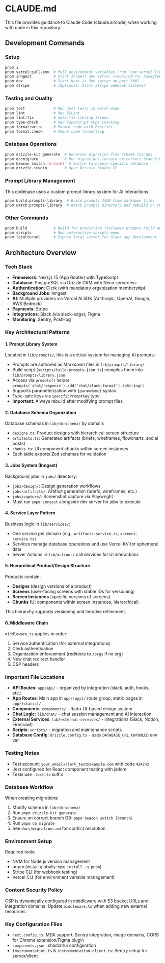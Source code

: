 # CLAUDE.md

This file provides guidance to Claude Code (claude.ai/code) when working with code in this repository.

## Development Commands

### Setup
```bash
pnpm i
pnpm vercel:pull-env  # Pull environment variables (run `npx vercel link` first if needed, choose "Chordio")
pnpm inngest          # Start Inngest dev server (required for background jobs)
pnpm dev              # Start Next.js dev server on port 3001
pnpm stripe           # (Optional) Start Stripe webhook listener
```

### Testing and Quality
```bash
pnpm test             # Run Jest tests in watch mode
pnpm lint             # Run ESLint
pnpm lint:fix         # Auto-fix linting issues
pnpm type-check       # Run TypeScript type checking
pnpm format:write     # Format code with Prettier
pnpm format:check     # Check code formatting
```

### Database Operations
```bash
pnpm drizzle-kit generate  # Generate migration from schema changes
pnpm db:migrate            # Run migrations (ensure on correct branch DB first)
pnpm beacon switch [branch]  # Switch to branch-specific database
pnpm drizzle-studio        # Open Drizzle Studio UI
```

### Prompt Library Management
This codebase uses a custom prompt library system for AI interactions:
```bash
pnpm build:prompts-library  # Build prompts JSON from markdown files
pnpm watch:prompts-library  # Watch prompts directory and rebuild on changes (runs with `pnpm dev`)
```

### Other Commands
```bash
pnpm build            # Build for production (includes prompts build and migrations)
pnpm scripts          # Run interactive scripts menu
pnpm localtunnel      # Expose local server for Slack app development
```

## Architecture Overview

### Tech Stack
- **Framework**: Next.js 15 (App Router) with TypeScript
- **Database**: PostgreSQL via Drizzle ORM with Neon serverless
- **Authentication**: Clerk (with mandatory organization membership)
- **Background Jobs**: Inngest
- **AI**: Multiple providers via Vercel AI SDK (Anthropic, OpenAI, Google, AWS Bedrock)
- **Payments**: Stripe
- **Integrations**: Slack (via slack-edge), Figma
- **Monitoring**: Sentry, PostHog

### Key Architectural Patterns

#### 1. Prompt Library System
Located in `lib/prompts/`, this is a critical system for managing AI prompts:
- Prompts are authored as Markdown files in `lib/prompts/library/`
- Build script (`scripts/build-prompts-json.ts`) compiles them into `lib/prompts/library.json`
- Access via `prompts()` helper: `prompts('chat/response').add('chat/slack-format').toString()`
- Supports parameterization with `{paramName}` syntax
- Type-safe keys via `SpecificPromptKey` type
- **Important**: Always rebuild after modifying prompt files

#### 2. Database Schema Organization
Database schemas in `lib/db-schema/` by domain:
- `designs.ts`: Product designs with hierarchical screen structure
- `artifacts.ts`: Generated artifacts (briefs, wireframes, flowcharts, social posts)
- `chunks.ts`: UI component chunks within screen instances
- Each table exports Zod schemas for validation

#### 3. Jobs System (Inngest)
Background jobs in `jobs/` directory:
- `jobs/design/`: Design generation workflows
- `jobs/artifacts/`: Artifact generation (briefs, wireframes, etc.)
- `jobs/capture/`: Screenshot capture via Playwright
- Must run `pnpm inngest` alongside dev server for jobs to execute

#### 4. Service Layer Pattern
Business logic in `lib/services/`:
- One service per domain (e.g., `artifacts-service.ts`, `screens-service.ts`)
- Services manage database operations and use Vercel KV for ephemeral data
- Server Actions in `lib/actions/` call services for UI interactions

#### 5. Hierarchical Product/Design Structure
Products contain:
- **Designs** (design versions of a product)
- **Screens** (user-facing screens with stable IDs for versioning)
- **Screen Instances** (specific versions of screens)
- **Chunks** (UI components within screen instances, hierarchical)

This hierarchy supports versioning and iterative refinement.

#### 6. Middleware Chain
`middleware.ts` applies in order:
1. Service authentication (for external integrations)
2. Clerk authentication
3. Organization enforcement (redirects to `/orgs` if no org)
4. New chat redirect handler
5. CSP headers

### Important File Locations

- **API Routes**: `app/api/` - organized by integration (slack, auth, hooks, etc.)
- **App Routes**: Main app in `app/(app)/` route group, static pages in `app/(static)/`
- **Components**: `components/` - Radix UI-based design system
- **Chat Logic**: `lib/chat/` - chat session management and AI interaction
- **External Services**: `lib/external-services/` - integrations (Slack, Notion, Firecrawl)
- **Scripts**: `scripts/` - migration and maintenance scripts
- **Database Config**: `drizzle.config.ts` - uses `DATABASE_URL_UNPOOLED` env var

### Testing Notes
- Test account: `your_email+clerk_test@example.com` with code `424242`
- Jest configured for React component testing with jsdom
- Tests use `.test.ts` suffix

### Database Workflow
When creating migrations:
1. Modify schema in `lib/db-schema/`
2. Run `pnpm drizzle-kit generate`
3. Ensure on correct branch DB: `pnpm beacon switch [branch]`
4. Run `pnpm db:migrate`
5. See `docs/migrations.md` for conflict resolution

### Environment Setup
Required tools:
- NVM for Node.js version management
- pnpm (install globally: `npm install -g pnpm`)
- Stripe CLI (for webhook testing)
- Vercel CLI (for environment variable management)

### Content Security Policy
CSP is dynamically configured in middleware with S3 bucket URLs and integration domains. Update `middleware.ts` when adding new external resources.

### Key Configuration Files
- `next.config.js`: MDX support, Sentry integration, image domains, CORS for Chrome extension/Figma plugin
- `components.json`: shadcn/ui configuration
- `instrumentation.ts` & `instrumentation-client.ts`: Sentry setup for server/client
